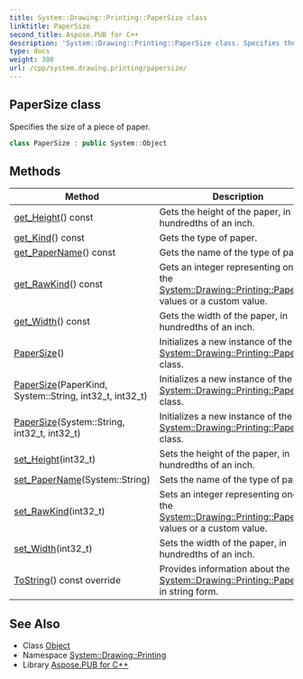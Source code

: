 ```yaml
---
title: System::Drawing::Printing::PaperSize class
linktitle: PaperSize
second_title: Aspose.PUB for C++
description: 'System::Drawing::Printing::PaperSize class. Specifies the size of a piece of paper in C++.'
type: docs
weight: 300
url: /cpp/system.drawing.printing/papersize/
---
```

## PaperSize class


Specifies the size of a piece of paper.

```cpp
class PaperSize : public System::Object
```

## Methods

| Method | Description |
| --- | --- |
| [get_Height](./get_height/)() const | Gets the height of the paper, in hundredths of an inch. |
| [get_Kind](./get_kind/)() const | Gets the type of paper. |
| [get_PaperName](./get_papername/)() const | Gets the name of the type of paper. |
| [get_RawKind](./get_rawkind/)() const | Gets an integer representing one of the [System::Drawing::Printing::PaperSize](./) values or a custom value. |
| [get_Width](./get_width/)() const | Gets the width of the paper, in hundredths of an inch. |
| [PaperSize](./papersize/)() | Initializes a new instance of the [System::Drawing::Printing::PaperSize](./) class. |
| [PaperSize](./papersize/)(PaperKind, System::String, int32_t, int32_t) | Initializes a new instance of the [System::Drawing::Printing::PaperSize](./) class. |
| [PaperSize](./papersize/)(System::String, int32_t, int32_t) | Initializes a new instance of the [System::Drawing::Printing::PaperSize](./) class. |
| [set_Height](./set_height/)(int32_t) | Sets the height of the paper, in hundredths of an inch. |
| [set_PaperName](./set_papername/)(System::String) | Sets the name of the type of paper. |
| [set_RawKind](./set_rawkind/)(int32_t) | Sets an integer representing one of the [System::Drawing::Printing::PaperSize](./) values or a custom value. |
| [set_Width](./set_width/)(int32_t) | Sets the width of the paper, in hundredths of an inch. |
| [ToString](./tostring/)() const override | Provides information about the [System::Drawing::Printing::PaperSize](./) in string form. |
## See Also

* Class [Object](../../system/object/)
* Namespace [System::Drawing::Printing](../)
* Library [Aspose.PUB for C++](../../)
